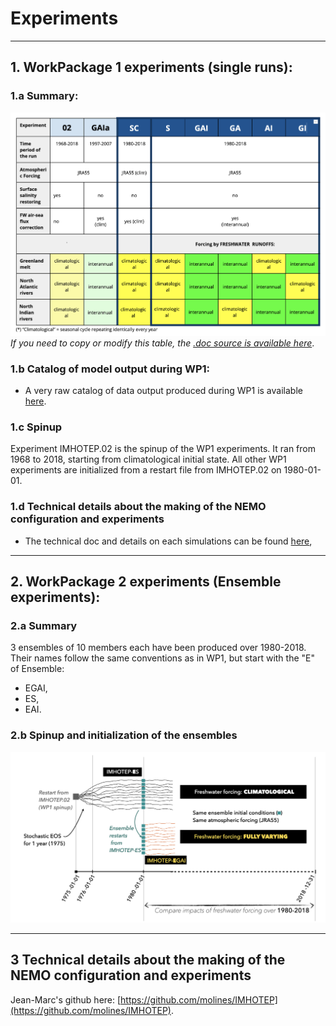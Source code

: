# Experiments

---
## 1. WorkPackage 1 experiments (single runs):

### 1.a Summary:
![nomenclature tab](./img/imhotep-nomenclature.png)
_If you need to copy or modify this table, the [.doc source is available here](https://docs.google.com/document/d/1bAdjA8vK-TqqfxYqMXz69SUwyC0q7RlbeJqpd-5bzxo/edit?usp=sharing)_.

### 1.b Catalog of model output during WP1:
* A very raw catalog of data output produced during WP1 is available [here](https://github.com/imhotep-project/imhotep-project-on-github/tree/main/DOCS/output_catalog.md).

### 1.c Spinup 
Experiment IMHOTEP.02 is the spinup of the WP1 experiments. It ran from 1968 to 2018, starting from climatological initial state.  All other WP1 experiments are initialized from a restart file from IMHOTEP.02 on 1980-01-01.

### 1.d Technical details about the making of the NEMO configuration and experiments
* The technical doc and details on each simulations can be found [here](https://github.com/molines/IMHOTEP/tree/master/eORCA025),

---
## 2. WorkPackage 2 experiments (Ensemble experiments):

### 2.a Summary
3 ensembles of 10 members each have been produced over 1980-2018. Their names follow the same conventions as in WP1, but start with the "E" of Ensemble:
- EGAI,
- ES,
- EAI. 

### 2.b Spinup and initialization of the ensembles
![WP2 spinup and init](./img/WP2_spinup_init.png)

---
## 3 Technical details about the making of the NEMO configuration and experiments
Jean-Marc's github here: [https://github.com/molines/IMHOTEP](https://github.com/molines/IMHOTEP).
